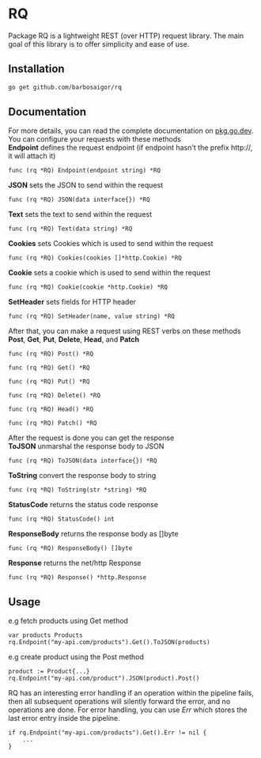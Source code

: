 # RQ

Package RQ is a lightweight REST (over HTTP) request library. 
The main goal of this library is to offer simplicity and ease of use.

## Installation
```bash
go get github.com/barbosaigor/rq
```

## Documentation
For more details, you can read the complete documentation on [pkg.go.dev](https://pkg.go.dev/github.com/barbosaigor/rq).  
You can configure your requests with these methods  
**Endpoint** defines the request endpoint (if endpoint hasn't the prefix http://, it will attach it)  
```golang
func (rq *RQ) Endpoint(endpoint string) *RQ
```  
**JSON** sets the JSON to send within the request  
```golang
func (rq *RQ) JSON(data interface{}) *RQ
```  
**Text** sets the text to send within the request  
```golang
func (rq *RQ) Text(data string) *RQ
```  
**Cookies** sets Cookies which is used to send within the request  
```golang
func (rq *RQ) Cookies(cookies []*http.Cookie) *RQ
```  
**Cookie** sets a cookie which is used to send within the request  
```golang
func (rq *RQ) Cookie(cookie *http.Cookie) *RQ
```  
**SetHeader** sets fields for HTTP header  
```golang
func (rq *RQ) SetHeader(name, value string) *RQ
```  

After that, you can make a request using REST verbs on these methods **Post**, **Get**, **Put**, **Delete**, **Head**, and **Patch**  
```golang
func (rq *RQ) Post() *RQ  
```
```golang
func (rq *RQ) Get() *RQ  
```
```golang
func (rq *RQ) Put() *RQ  
```
```golang
func (rq *RQ) Delete() *RQ  
```
```golang
func (rq *RQ) Head() *RQ  
```
```golang
func (rq *RQ) Patch() *RQ  
```  

After the request is done you can get the response  
**ToJSON** unmarshal the response body to JSON  
```golang
func (rq *RQ) ToJSON(data interface{}) *RQ
```  
**ToString** convert the response body to string  
```golang
func (rq *RQ) ToString(str *string) *RQ
```  
**StatusCode** returns the status code response  
```golang
func (rq *RQ) StatusCode() int
```  
**ResponseBody** returns the response body as []byte  
```golang
func (rq *RQ) ResponseBody() []byte
```  
**Response** returns the net/http Response  
```golang
func (rq *RQ) Response() *http.Response
```  

## Usage
e.g fetch products using Get method  
```golang
var products Products
rq.Endpoint("my-api.com/products").Get().ToJSON(products)
```  
e.g create product using the Post method  
```golang
product := Product{...}
rq.Endpoint("my-api.com/product").JSON(product).Post()
```  

RQ has an interesting error handling if an operation within the pipeline fails,
then all subsequent operations will silently forward the error, and no operations are done.
For error handling, you can use _Err_ which stores the last error entry inside the pipeline.
```golang
if rq.Endpoint("my-api.com/products").Get().Err != nil {
    ...
}
```  
